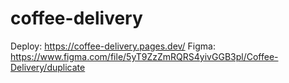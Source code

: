 # coffee-delivery

Deploy: https://coffee-delivery.pages.dev/
Figma: https://www.figma.com/file/5yT9ZzZmRQRS4yivGGB3pl/Coffee-Delivery/duplicate
